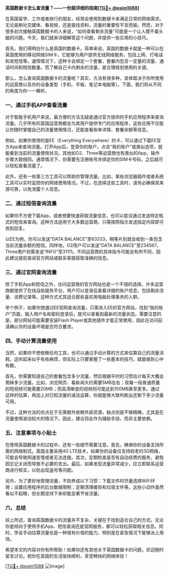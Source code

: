 **英国数据卡怎么查流量？——一份超详细的指南[[TG💪+ @esim1088](https://t.me/s/esim1088)]**

在英国留学、工作或者旅行的朋友，经常会使用到数据卡来满足日常的网络需求。无论是刷社交媒体、看视频，还是查找资料，流量的重要性不言而喻。然而，对于很多初次接触英国数据卡的人来说，“如何查看剩余流量”可能是一个让人摸不着头脑的问题。今天，我们就来详细解答这个问题，并提供一些实用的小技巧。

首先，我们得明白什么是英国的数据卡。简单来说，英国的数据卡就是一种可以在英国使用的移动网络SIM卡，它能够为用户提供无线网络服务，包括上网、打电话和发短信等。通常情况下，这种卡会绑定一个套餐，套餐内包含一定量的流量、通话时间和短信数量。而了解自己卡内剩余的流量，是合理规划使用的关键。

那么，怎么查询英国数据卡的流量呢？其实，方法有很多种，具体取决于你所使用的运营商以及你的设备类型（手机、平板、笔记本电脑等）。下面，我们将从不同的角度为你一一解析。

### 一、通过手机APP查看流量

对于智能手机用户来说，最方便的方法无疑是通过官方提供的手机应用程序来查询流量。几乎所有的英国运营商都会为其用户提供专门的应用程序，这些应用不仅能让你随时掌握自己的流量使用情况，还能查看账单详情、套餐余额等信息。

例如，如果你使用的是EE（Everything Everywhere）的卡，可以通过下载EE官方App来查询流量。打开App后，登录你的账户，点击“我的账户”或类似选项，就能看到当前的流量使用状况。其他如O2、Three等运营商也有类似的App，操作步骤大致相同。通常情况下，你需要先注册账号并绑定你的SIM卡号码，之后就可以轻松查看流量了。

此外，还有一些第三方工具可以帮助你管理流量。比如，某些浏览器插件或者系统工具可以实时监控你的网络使用情况。不过，在选择这些工具时，请务必确保其来源可靠，以免泄露个人信息。

### 二、通过短信查询流量

如果你不方便下载App，或者想要快速获取流量信息，也可以尝试通过发送特定格式的短信来查询。这种方法适用于大多数运营商，只需按照指示发送指定内容即可收到回复。

以EE为例，你可以发送“DATA BALANCE”至63333，稍等片刻就会收到一条包含当前流量余额的短信。同样地，O2用户可以发送“DATA BALANCE”至234567，Three用户则需发送“INFO”至31111。不同运营商的具体指令可能会有所不同，因此建议提前查阅官方网站或联系客服获取准确的信息。

### 三、通过官网查询流量

除了手机App和短信之外，访问运营商的官方网站也是一个不错的选择。许多运营商都提供了在线自助服务平台，用户可以登录后查看详细的账户信息，包括剩余流量、消费记录等。这种方式尤其适合那些喜欢用电脑处理事务的人群。

举个例子，如果你想通过EE官网查询流量，只需进入EE的官方网站，找到“我的账户”页面，输入用户名和密码登录后，就可以查看到最新的流量状态。需要注意的是，部分网站可能需要安装Flash Player或其他插件才能正常使用，因此在访问前请确认你的设备环境是否符合要求。

### 四、手动计算流量使用

当然，如果你不想依赖任何工具，也可以通过手动计算的方式来估算自己的流量消耗。这听起来似乎有些麻烦，但实际上只要掌握了一些基本的技巧，就能做到心中有数。

首先，你需要知道自己的套餐包含多少流量，然后根据平时的习惯估计每天大概会用掉多少流量。比如，浏览网页、看新闻大约需要5MB左右；观看一段普通质量的短视频可能需要20MB；而高清晰度的视频则可能达到100MB甚至更多。通过这样的估算，再加上对已知流量的减法运算，你就能够大致判断出还剩下多少流量可用。

不过，这种方法的优点在于无需额外依赖外部资源，缺点则是不够精确，尤其是在流量使用波动较大的情况下。因此，建议将此作为辅助手段，而非主要依赖。

### 五、注意事项与小贴士

在使用英国数据卡的过程中，还有一些细节需要注意。首先，确保你的设备支持所需的网络制式。英国主要采用4G LTE技术，如果你的设备仅支持较老的3G网络，可能会导致网速变慢或者无法连接。其次，定期检查是否有自动续费的服务，避免因忘记关闭而导致不必要的支出。最后，如果发现流量异常减少，应立即联系运营商进行核实，以防出现盗号等问题。

另外，为了更好地管理流量，不妨养成以下习惯：下载文件时尽量选择WiFi环境；设置应用程序的后台数据限制；定期清理缓存和垃圾文件等。这些小动作虽然看似不起眼，但长期坚持下来却能显著节省流量。

### 六、总结

综上所述，查询英国数据卡的流量并不复杂，关键在于找到适合自己的方式。无论你是倾向于使用手机App、短信查询还是官网服务，都可以轻松获取相关信息。同时，学会手动估算流量也是一种很有价值的能力，特别是在紧急情况下能够派上用场。

希望本文的内容对你有所帮助！如果你还有其他关于英国数据卡的问题，欢迎随时留言讨论。祝你在英国的生活愉快顺利，享受畅快的网络体验！

[[TG💪+ @esim1088](https://t.me/s/esim1088) ![Image](https://i.postimg.cc/4NQfJmqS/Snipaste-2025-05-13-00-14-12.png)]